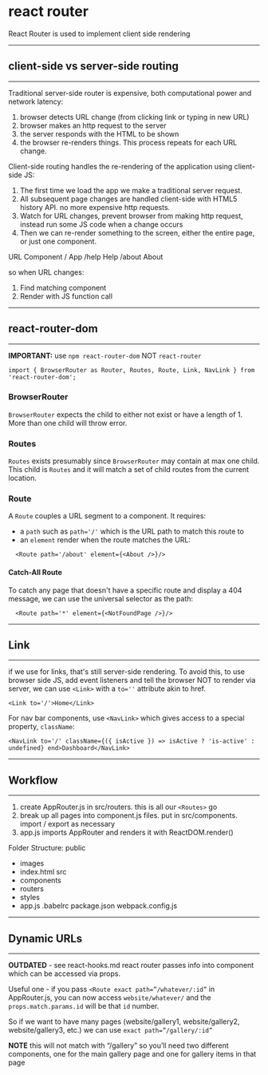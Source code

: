 # react router
React Router is used to implement client side rendering

-------------------------------------
## client-side vs server-side routing
-------------------------------------

Traditional server-side router is expensive, both computational power and network latency:
1. browser detects URL change (from clicking link or typing in new URL)
2. browser makes an http request to the server
3. the server responds with the HTML to be shown
4. the browser re-renders things.  This process repeats for each URL change.

Client-side routing handles the re-rendering of the application using client-side JS:
1. The first time we load the app we make a traditional server request.
2. All subsequent page changes are handled client-side with HTML5 history API. no more expensive http requests.
3. Watch for URL changes, prevent browser from making http request, instead run some JS code when a change occurs
4. Then we can re-render something to the screen, either the entire page, or just one component.

URL           Component
/               App
/help           Help
/about          About

so when URL changes:
1. Find matching component
2. Render with JS function call

--------------------------
## react-router-dom
--------------------------
**IMPORTANT:** use `npm react-router-dom` NOT `react-router`

`import { BrowserRouter as Router, Routes, Route, Link, NavLink } from 'react-router-dom';`

### BrowserRouter
`BrowserRouter` expects the child to either not exist or have a length of 1.  More than one child will throw error.

### Routes
`Routes` exists presumably since `BrowserRouter` may contain at max one child.  This child is `Routes` and it will match a set of child routes from the current location.

### Route
A `Route` couples a URL segment to a component.  It requires:
- a `path` such as `path='/'` which is the URL path to match this route to
- an `element` render when the route matches the URL:
```
  <Route path='/about' element={<About />}/>
```
#### Catch-All Route
To catch any page that doesn't have a specific route and display a 404 message, we can use the universal selector as the path:
```
  <Route path='*' element={<NotFoundPage />}/>
```

---------
## Link
---------
if we use <a> for links, that's still server-side rendering.  To avoid this, to use browser side JS, add event listeners and tell the browser NOT to render via server, we can use `<Link>` with a `to=''` attribute akin to href.

```
<Link to='/'>Home</Link>
```
For nav bar components, use `<NavLink>` which gives access to a special property, `className`:
```
<NavLink to='/' className={({ isActive }) => isActive ? 'is-active' : undefined} end>Dashboard</NavLink>
```

-----------------------------------
## Workflow
-----------------------------------
1. create AppRouter.js in src/routers. this is all our `<Routes>` go
2. break up all pages into component.js files. put in src/components.  import / export as necessary
3. app.js imports AppRouter and renders it with ReactDOM.render()

Folder Structure:
public
  - images
  - index.html
src
  - components
  - routers
  - styles
  - app.js
.babelrc
package.json
webpack.config.js

-----------------------------------
## Dynamic URLs
-----------------------------------
**OUTDATED** - see react-hooks.md
react router passes info into component which can be accessed via props.

Useful one - if you pass `<Route exact path=”/whatever/:id”` in AppRouter.js, you can now access `website/whatever/` and the `props.match.params.id` will be that `id` number.

So if we want to have many pages (website/gallery1, website/gallery2, website/gallery3, etc.) we can use `exact path=”/gallery/:id”`

**NOTE** this will not match with “/gallery” so you’ll need two different components, one for the main gallery page and one for gallery items in that page